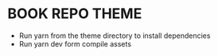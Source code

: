# BOOK REPO THEME

-   Run yarn from the theme directory to install dependencies
-   Run yarn dev form compile assets
